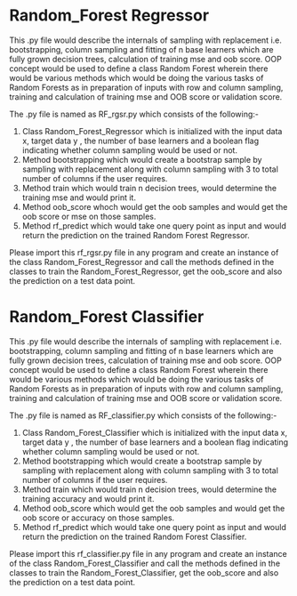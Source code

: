 # Random_Forest Regressor

This .py file would describe the internals of sampling with replacement i.e. bootstrapping, column sampling and fitting of n base learners which are fully grown decision trees, calculation of training mse and oob score. OOP concept would be used to define a class Random Forest wherein there would be various methods which would be doing the various tasks of Random Forests as in preparation of inputs with row and column sampling, training and calculation of training mse and OOB score or validation score.

The .py file is named as RF_rgsr.py which consists of the following:-

1) Class Random_Forest_Regressor which is initialized with the input data x, target data y , the number of base learners and a boolean flag indicating whether column sampling would be used or not.
2) Method bootstrapping which would create a bootstrap sample by sampling with replacement along with column sampling with 3 to total number of columns if the user requires.
3) Method train which would train n decision trees, would determine the training mse and would print it.
4) Method oob_score whoch would get the oob samples and would get the oob score or mse on those samples.
5) Method rf_predict which would take one query point as input and would return the prediction on the trained Random Forest Regressor.

Please import this rf_rgsr.py file in any program and create an instance of the class Random_Forest_Regressor and call the methods defined in the classes to train the Random_Forest_Regressor, get the oob_score and also the prediction on a test data point.

# Random_Forest Classifier

This .py file would describe the internals of sampling with replacement i.e. bootstrapping, column sampling and fitting of n base learners which are fully grown decision trees, calculation of training mse and oob score. OOP concept would be used to define a class Random Forest wherein there would be various methods which would be doing the various tasks of Random Forests as in preparation of inputs with row and column sampling, training and calculation of training mse and OOB score or validation score.

The .py file is named as RF_classifier.py which consists of the following:-

1) Class Random_Forest_Classifier which is initialized with the input data x, target data y , the number of base learners and a boolean flag indicating whether column sampling would be used or not.
2) Method bootstrapping which would create a bootstrap sample by sampling with replacement along with column sampling with 3 to total number of columns if the user requires.
3) Method train which would train n decision trees, would determine the training accuracy and would print it.
4) Method oob_score which would get the oob samples and would get the oob score or accuracy on those samples.
5) Method rf_predict which would take one query point as input and would return the prediction on the trained Random Forest Classifier.

Please import this rf_classifier.py file in any program and create an instance of the class Random_Forest_Classifier and call the methods defined in the classes to train the Random_Forest_Classifier, get the oob_score and also the prediction on a test data point.


